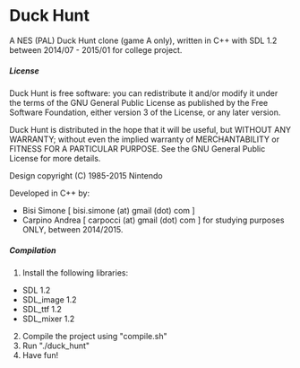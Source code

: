 # Duck Hunt
A NES (PAL) Duck Hunt clone (game A only), written in C++ with SDL 1.2 between 2014/07 - 2015/01 for college project.

##### License

Duck Hunt is free software: you can redistribute it and/or modify
it under the terms of the GNU General Public License as published by
the Free Software Foundation, either version 3 of the License, or
any later version.

Duck Hunt is distributed in the hope that it will be useful,
but WITHOUT ANY WARRANTY; without even the implied warranty of
MERCHANTABILITY or FITNESS FOR A PARTICULAR PURPOSE.  See the
GNU General Public License for more details.

Design copyright (C) 1985-2015 Nintendo

Developed in C++ by:
- Bisi Simone 	 [ bisi.simone (at) gmail (dot) com ]
- Carpino Andrea [ carpocci (at) gmail (dot) com ]
for studying purposes ONLY, between 2014/2015.

##### Compilation

  1.  Install the following libraries:
  - SDL 1.2
  - SDL_image 1.2
  - SDL_ttf 1.2
  - SDL_mixer 1.2
  2.  Compile the project using "compile.sh"
  3.  Run "./duck_hunt"
  4.  Have fun!
